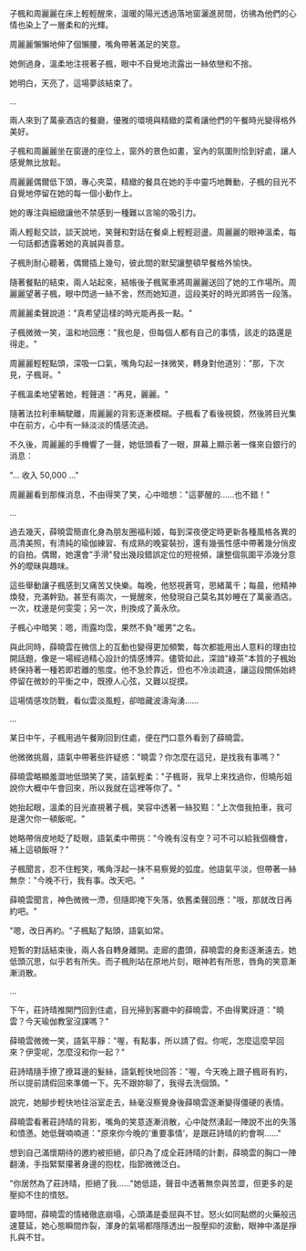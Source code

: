 子楓和周麗麗在床上輕輕醒來，溫暖的陽光透過落地窗灑進房間，彷彿為他們的心情也染上了一層柔和的光輝。

周麗麗懶懶地伸了個懶腰，嘴角帶著滿足的笑意。

她側過身，溫柔地注視著子楓，眼中不自覺地流露出一絲依戀和不捨。

她明白，天亮了，這場夢該結束了。

...

兩人來到了萬豪酒店的餐廳，優雅的環境與精緻的菜肴讓他們的午餐時光變得格外美好。

子楓和周麗麗坐在窗邊的座位上，窗外的景色如畫，室內的氛圍則恰到好處，讓人感覺無比放鬆。

周麗麗偶爾低下頭，專心夾菜，精緻的餐具在她的手中靈巧地舞動，子楓的目光不自覺地停留在她的每一個小動作上。

她的專注與細緻讓他不禁感到一種難以言喻的吸引力。

兩人輕鬆交談，談天說地，笑聲和對話在餐桌上輕輕迴盪。周麗麗的眼神溫柔，每一句話都透露著她的真誠與善意。

子楓則耐心聽著，偶爾插上幾句，彼此間的默契讓整頓早餐格外愉快。

隨著餐點的結束，兩人站起來，結帳後子楓駕車將周麗麗送回了她的工作場所。周麗麗望著子楓，眼中閃過一絲不舍，然而她知道，這段美好的時光即將告一段落。

周麗麗柔聲說道："真希望這樣的時光能再長一點。"

子楓微微一笑，溫和地回應："我也是，但每個人都有自己的事情，該走的路還是得走。"

周麗麗輕輕點頭，深吸一口氣，嘴角勾起一抹微笑，轉身對他道別："那，下次見，子楓哥。"

子楓溫柔地望著她，輕聲道："再見，麗麗。"

隨著法拉利車輛駛離，周麗麗的背影逐漸模糊。子楓看了看後視鏡，然後將目光集中在前方，心中有一絲淡淡的情感流過。

不久後，周麗麗的手機響了一聲，她低頭看了一眼，屏幕上顯示著一條來自銀行的消息：

"... 收入 50,000 ..."

周麗麗看到那條消息，不由得笑了笑，心中暗想："這夢醒的……也不錯！"

...

過去幾天，薛曉雲簡直化身為朋友圈福利姬，每到深夜便定時更新各種風格各異的高清美照，有清純的瑜伽練習、有成熟的晚宴裝扮，還有幾張性感中帶著幾分俏皮的自拍。偶爾，她還會"手滑"發出幾段錯誤定位的短視頻，讓整個氛圍平添幾分意外的曖昧與趣味。

這些舉動讓子楓感到又痛苦又快樂。每晚，他怒視蒼穹，思緒萬千；每晨，他精神煥發，充滿幹勁。甚至有兩次，一覺醒來，他發現自己莫名其妙睡在了萬豪酒店。一次，枕邊是何雯雯；另一次，則換成了黃永欣。

子楓心中暗笑：嗯，雨露均霑，果然不負"暖男"之名。

與此同時，薛曉雲在微信上的互動也變得更加頻繁，每次都能用出人意料的理由拉開話題，像是一場經過精心設計的情感博弈。儘管如此，深諳"綠茶"本質的子楓始終保持著一種若即若離的態度。他不急於靠近，但也不冷淡疏遠，讓這段關係始終停留在微妙的平衡之中，既撩人心弦，又難以捉摸。

這場情感攻防戰，看似雲淡風輕，卻暗藏波濤洶湧……

...

某日中午，子楓用過午餐剛回到住處，便在門口意外看到了薛曉雲。

他微微挑眉，語氣中帶著些許疑惑："曉雲？你怎麼在這兒，是找我有事嗎？"

薛曉雲略顯羞澀地低頭笑了笑，語氣輕柔："子楓哥，我早上來找過你，但曉彤姐說你大概中午會回來，所以我就在這裡等你了。" 

她抬起眼，溫柔的目光直視著子楓，笑容中透著一絲狡黠："上次借我拍車，我可是還欠你一頓飯呢。"

她略帶俏皮地眨了眨眼，語氣柔中帶挑："今晚有沒有空？可不可以給我個機會，補上這頓飯呀？"

子楓聞言，忍不住輕笑，嘴角浮起一抹不易察覺的弧度。他語氣平淡，但帶著一絲無奈："今晚不行，我有事。改天吧。"

薛曉雲聞言，神色微微一滯，但隨即掩下失落，依舊柔聲回應："哦，那就改日再約吧。"

"嗯，改日再約。"子楓點了點頭，語氣如常。

短暫的對話結束後，兩人各自轉身離開。走廊的盡頭，薛曉雲的身影逐漸遠去，她低頭沉思，似乎若有所失。而子楓則站在原地片刻，眼神若有所思，唇角的笑意漸漸消散。

...

下午，莊詩晴推開門回到住處，目光掃到客廳中的薛曉雲，不由得驚訝道："曉雲？今天瑜伽教室沒課嗎？"

薛曉雲微微一笑，語氣平靜："喔，有點事，所以請了假。你呢，怎麼這麼早回來？伊雯呢，怎麼沒和你一起？"

莊詩晴隨手撩了撩耳邊的髮絲，語氣輕快地回答："喔，今天晚上跟子楓哥有約，所以提前請假回來準備一下。先不跟妳聊了，我得去洗個頭。"

說完，她腳步輕快地往浴室走去，絲毫沒察覺身後薛曉雲逐漸變得僵硬的表情。

薛曉雲看著莊詩晴的背影，嘴角的笑意逐漸消散，心中陡然湧起一陣說不出的失落和憤懣。她低聲喃喃道："原來你今晚的‘重要事情’，是跟莊詩晴的約會啊……"

想到自己滿懷期待的邀約被拒絕，卻只為了成全莊詩晴的計劃，薛曉雲的胸口一陣翻湧，手指緊緊攥著身邊的抱枕，指節微微泛白。

"你居然為了莊詩晴，拒絕了我……"她低語，聲音中透著無奈與苦澀，但更多的是壓抑不住的憤怒。

霎時間，薛曉雲的情緒徹底崩塌，心頭滿是委屈與不甘。怒火如同點燃的火藥般迅速蔓延，她心態瞬間炸裂，渾身的氣場都隱隱透出一股壓抑的波動，眼神中滿是掙扎與不甘。

